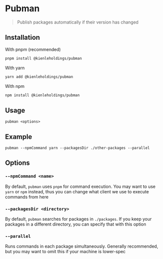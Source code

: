 # Pubman

> Publish packages automatically if their version has changed

## Installation

With pnpm (recommended)

```bash
pnpm install @kienleholdings/pubman
```

With yarn

```bash
yarn add @kienleholdings/pubman
```

With npm

```bash
npm install @kienleholdings/pubman
```

## Usage

`pubman <options>`

## Example

`pubman --npmCommand yarn --packagesDir ./other-packages --parallel`

## Options

### `--npmCommand <name>`

By default, `pubman` uses `pnpm` for command execution. You may want to use `yarn` or `npm` instead,
thus you can change what client we use to execute commands from here

### `--packagesDir <directory>`

By default, `pubman` searches for packages in `./packages`. If you keep your packages in a different
directory, you can specify that with this option

### `--parallel`

Runs commands in each package simultaneously. Generally recommended, but you may want to omit this
if your machine is lower-spec
